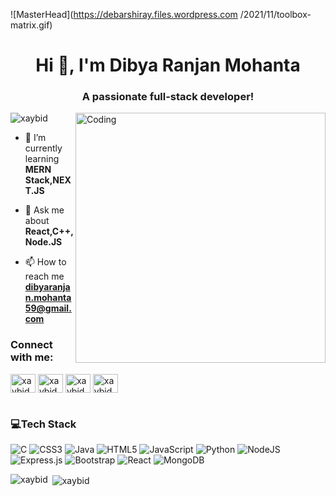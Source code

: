 ![MasterHead](https://debarshiray.files.wordpress.com /2021/11/toolbox-matrix.gif)
<h1 align="center">Hi 👋, I'm Dibya Ranjan Mohanta</h1>
<h3 align="center">A passionate full-stack developer!</h3>
<img align="right" alt="Coding" width="400" src="https://i.redd.it/bpxxqqvps4h91.gif">


<p align="left"> <img src="https://komarev.com/ghpvc/?username=xaybid&label=Profile%20views&color=0e75b6&style=flat" alt="xaybid" /> </p>

- 🌱 I’m currently learning **MERN Stack,NEXT.JS**

- 💬 Ask me about **React,C++,Node.JS**

- 📫 How to reach me **dibyaranjan.mohanta59@gmail.com**

<h3 align="left">Connect with me:</h3>
<p align="left">
<a href="https://instagram.com/xaybid" target="blank"><img align="center" src="https://raw.githubusercontent.com/rahuldkjain/github-profile-readme-generator/master/src/images/icons/Social/instagram.svg" alt="xaybid" height="30" width="40" /></a>
<a href="https://www.linkedin.com/in/dibya-ranjan-mohanta/" target="blank"><img align="center" src="https://raw.githubusercontent.com/maurodesouza/profile-readme-generator/master/src/assets/icons/social/linkedin/default.svg" alt="xaybid" height="30" width="40" /></a>
<a href="https://dev.to/xaybid" target="blank"><img align="center" src="https://raw.githubusercontent.com/maurodesouza/profile-readme-generator/master/src/assets/icons/social/devto/default.svg" alt="xaybid" height="30" width="40" /></a>
<a href="https://twitter.com/xaybid" target="blank"><img align="center" src="https://raw.githubusercontent.com/maurodesouza/profile-readme-generator/master/src/assets/icons/social/twitter/default.svg" alt="xaybid" height="30" width="40" /></a>
</p>

# <h3 align="left">💻Tech Stack</h3>
![C](https://img.shields.io/badge/c-%2300599C.svg?style=flat&logo=c&logoColor=white) ![CSS3](https://img.shields.io/badge/css3-%231572B6.svg?style=flat&logo=css3&logoColor=white) ![Java](https://img.shields.io/badge/java-%23ED8B00.svg?style=flat&logo=java&logoColor=white) ![HTML5](https://img.shields.io/badge/html5-%23E34F26.svg?style=flat&logo=html5&logoColor=white) ![JavaScript](https://img.shields.io/badge/javascript-%23323330.svg?style=flat&logo=javascript&logoColor=%23F7DF1E) ![Python](https://img.shields.io/badge/python-3670A0?style=flat&logo=python&logoColor=ffdd54) ![NodeJS](https://img.shields.io/badge/node.js-6DA55F?style=flat&logo=node.js&logoColor=white) ![Express.js](https://img.shields.io/badge/express.js-%23404d59.svg?style=flat&logo=express&logoColor=%2361DAFB) ![Bootstrap](https://img.shields.io/badge/bootstrap-%23563D7C.svg?style=flat&logo=bootstrap&logoColor=white) ![React](https://img.shields.io/badge/react-%2320232a.svg?style=flat&logo=react&logoColor=%2361DAFB) ![MongoDB](https://img.shields.io/badge/MongoDB-%234ea94b.svg?style=flat&logo=mongodb&logoColor=white)

<p><img align="left" src="https://github-readme-stats.vercel.app/api/top-langs?username=xaybid&theme=vue-dark&hide_border=true&include_all_commits=false&count_private=true&layout=compact" alt="xaybid" /></p>

<p>&nbsp;<img align="center" src="https://github-readme-stats.vercel.app/api?username=xaybid&theme=vue-dark&hide_border=true&include_all_commits=false&count_private=true" alt="xaybid" /></p>
